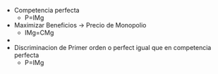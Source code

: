 - Competencia perfecta
	- P=IMg
- Maximizar Beneficios →  Precio de Monopolio
	- IMg=CMg
-
- Discriminacion de Primer orden o perfect igual que en competencia perfecta
	- P=IMg